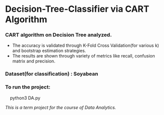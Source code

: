 # Decision-Tree-Classifier via CART Algorithm

### CART algorithm on Decision Tree analyzed. 
* The accuracy is validated through K-Fold Cross Validation(for various k) and bootstrap estimation strategies.
* The results are shown through variety of metrics like recall, confusion matrix and precision.

### Dataset(for classification) : Soyabean

### To run the project: 
&nbsp; &nbsp; python3 DA.py

*This is a term project for the course of Data Analytics.*
